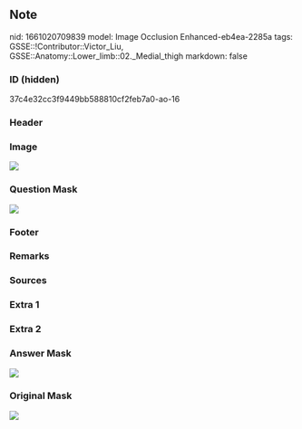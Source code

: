 ## Note
nid: 1661020709839
model: Image Occlusion Enhanced-eb4ea-2285a
tags: GSSE::!Contributor::Victor_Liu, GSSE::Anatomy::Lower_limb::02._Medial_thigh
markdown: false

### ID (hidden)
37c4e32cc3f9449bb588810cf2feb7a0-ao-16

### Header


### Image
<img src="tmpfa2tq2n0.png">

### Question Mask
<img src="37c4e32cc3f9449bb588810cf2feb7a0-ao-16-Q.svg">

### Footer


### Remarks


### Sources


### Extra 1


### Extra 2


### Answer Mask
<img src="37c4e32cc3f9449bb588810cf2feb7a0-ao-16-A.svg">

### Original Mask
<img src="37c4e32cc3f9449bb588810cf2feb7a0-ao-O.svg">
